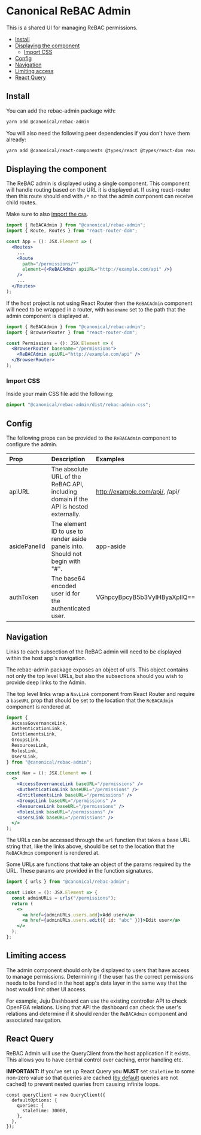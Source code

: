 # Canonical ReBAC Admin

This is a shared UI for managing ReBAC permissions.

- [Install](#install)
- [Displaying the component](#displaying-the-component)
  - [Import CSS](#import-css)
- [Config](#config)
- [Navigation](#navigation)
- [Limiting access](#limiting-access)
- [React Query](#react-query)

## Install

You can add the rebac-admin package with:

```bash
yarn add @canonical/rebac-admin
```

You will also need the following peer dependencies if you don't have them already:

```bash
yarn add @canonical/react-components @types/react @types/react-dom react react-dom vanilla-framework react-router-dom axios @tanstack/react-query formik yup
```

## Displaying the component

The ReBAC admin is displayed using a single component. This component will
handle routing based on the URL it is displayed at. If using react-router
then this route should end with `/*` so that the admin component can receive
child routes.

Make sure to also [import the css](#import-css).

```jsx
import { ReBACAdmin } from "@canonical/rebac-admin";
import { Route, Routes } from "react-router-dom";

const App = (): JSX.Element => (
  <Routes>
    ...
    <Route
      path="/permissions/*"
      element={<ReBACAdmin apiURL="http://example.com/api" />}
    />
    ...
  </Routes>
);
```

If the host project is not using React Router then the `ReBACAdmin` component
will need to be wrapped in a router, with `basename` set to the path that the
admin component is displayed at.

```jsx
import { ReBACAdmin } from "@canonical/rebac-admin";
import { BrowserRouter } from "react-router-dom";

const Permissions = (): JSX.Element => (
  <BrowserRouter basename="/permissions">
    <ReBACAdmin apiURL="http://example.com/api" />
  </BrowserRouter>
);
```

### Import CSS

Inside your main CSS file add the following:

```css
@import "@canonical/rebac-admin/dist/rebac-admin.css";
```

## Config

The following props can be provided to the `ReBACAdmin` component to configure the admin.

| Prop         | Description                                                                          | Examples                       |
| :----------- | :----------------------------------------------------------------------------------- | :----------------------------- |
| apiURL       | The absolute URL of the ReBAC API, including domain if the API is hosted externally. | http://example.com/api/, /api/ |
| asidePanelId | The element ID to use to render aside panels into. Should not begin with "#".        | app-aside                      |
| authToken    | The base64 encoded user id for the authenticated user.                               | VGhpcyBpcyB5b3VyIHByaXplIQ==   |

## Navigation

Links to each subsection of the ReBAC admin will need to be displayed within
the host app's navigation.

The rebac-admin package exposes an object of urls. This object contains not only
the top level URLs, but also the subsections should you wish to provide deep
links to the Admin.

The top level links wrap a `NavLink` component from React Router and require a
`baseURL` prop that should be set to the location that the `ReBACAdmin`
component is rendered at.

```jsx
import {
  AccessGovernanceLink,
  AuthenticationLink,
  EntitlementsLink,
  GroupsLink,
  ResourcesLink,
  RolesLink,
  UsersLink,
} from "@canonical/rebac-admin";

const Nav = (): JSX.Element => (
  <>
    <AccessGovernanceLink baseURL="/permissions" />
    <AuthenticationLink baseURL="/permissions" />
    <EntitlementsLink baseURL="/permissions" />
    <GroupsLink baseURL="/permissions" />
    <ResourcesLink baseURL="/permissions" />
    <RolesLink baseURL="/permissions" />
    <UsersLink baseURL="/permissions" />
  </>
);
```

The URLs can be accessed through the `url` function that takes a base URL
string that, like the links above, should be set to the location that the `ReBACAdmin`
component is rendered at.

Some URLs are functions that take an object of the params required by the
URL. These params are provided in the function signatures.

```jsx
import { urls } from "@canonical/rebac-admin";

const Links = (): JSX.Element => {
  const adminURLs = urls("/permissions");
  return (
    <>
      <a href={adminURLs.users.add}>Add user</a>
      <a href={adminURLs.users.edit({ id: "abc" })}>Edit user</a>
    </>
  );
};

```

## Limiting access

The admin component should only be displayed to users that have access to manage
permissions. Determining if the user has the correct permissions needs to be
handled in the host app's data layer in the same way that the host would limit
other UI access.

For example, Juju Dashboard can use the existing controller API to check OpenFGA
relations. Using that API the dashboard can check the user's relations and
determine if it should render the `ReBACAdmin` component and associated
navigation.

## React Query

ReBAC Admin will use the QueryClient from the host application if it exists.
This allows you to have central control over caching, error handling etc.

**IMPORTANT:** If you've set up React Query you **MUST** set `staleTime` to some
non-zero value so that queries are cached ([by default](https://tanstack.com/query/latest/docs/framework/react/guides/important-defaults) queries are not cached) to prevent nested queries from causing
infinite loops.

```
const queryClient = new QueryClient({
  defaultOptions: {
    queries: {
      staleTime: 30000,
    },
  },
});
```